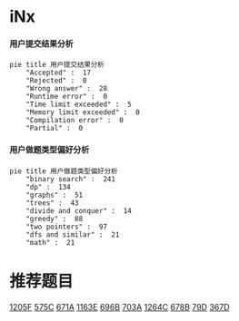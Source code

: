 # iNx

<!-- tabs:start -->



#### **用户提交结果分析**

```mermaid
pie title 用户提交结果分析
    "Accepted" :  17
    "Rejected" :  0
    "Wrong answer" :  28
    "Runtime error" :  0
    "Time limit exceeded" :  5
    "Memory limit exceeded" :  0
    "Compilation error" :  0
    "Partial" :  0
```

#### **用户做题类型偏好分析**

```mermaid
pie title 用户做题类型偏好分析
    "binary search" :  241
    "dp" :  134
    "graphs" :  51
    "trees" :  43
    "divide and conquer" :  14
    "greedy" :  88
    "two pointers" :  97
    "dfs and similar" :  21
    "math" :  21
```



<!-- tabs:end -->
# 推荐题目
[1205F](https://codeforces.com/contest/1205/problem/F)
[575C](https://codeforces.com/contest/575/problem/C)
[671A](https://codeforces.com/contest/671/problem/A)
[1163E](https://codeforces.com/contest/1163/problem/E)
[696B](https://codeforces.com/contest/696/problem/B)
[703A](https://codeforces.com/contest/703/problem/A)
[1264C](https://codeforces.com/contest/1264/problem/C)
[678B](https://codeforces.com/contest/678/problem/B)
[79D](https://codeforces.com/contest/79/problem/D)
[367D](https://codeforces.com/contest/367/problem/D)
